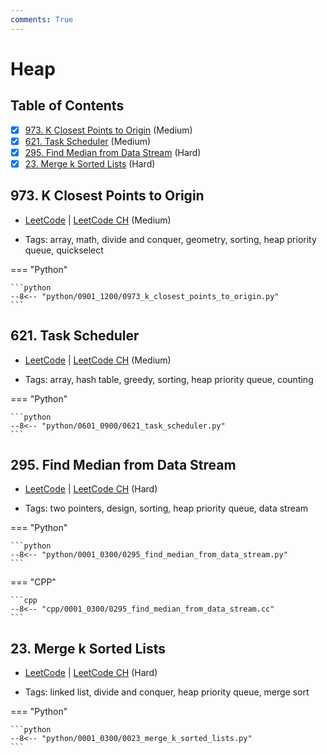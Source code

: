 ```yaml
---
comments: True
---
```


# Heap

## Table of Contents

- [x] [973. K Closest Points to Origin](https://leetcode.cn/problems/k-closest-points-to-origin/) (Medium)
- [x] [621. Task Scheduler](https://leetcode.cn/problems/task-scheduler/) (Medium)
- [x] [295. Find Median from Data Stream](https://leetcode.cn/problems/find-median-from-data-stream/) (Hard)
- [x] [23. Merge k Sorted Lists](https://leetcode.cn/problems/merge-k-sorted-lists/) (Hard)

## 973. K Closest Points to Origin

-   [LeetCode](https://leetcode.com/problems/k-closest-points-to-origin/) | [LeetCode CH](https://leetcode.cn/problems/k-closest-points-to-origin/) (Medium)

-   Tags: array, math, divide and conquer, geometry, sorting, heap priority queue, quickselect

=== "Python"

    ```python
    --8<-- "python/0901_1200/0973_k_closest_points_to_origin.py"
    ```



## 621. Task Scheduler

-   [LeetCode](https://leetcode.com/problems/task-scheduler/) | [LeetCode CH](https://leetcode.cn/problems/task-scheduler/) (Medium)

-   Tags: array, hash table, greedy, sorting, heap priority queue, counting

=== "Python"

    ```python
    --8<-- "python/0601_0900/0621_task_scheduler.py"
    ```



## 295. Find Median from Data Stream

-   [LeetCode](https://leetcode.com/problems/find-median-from-data-stream/) | [LeetCode CH](https://leetcode.cn/problems/find-median-from-data-stream/) (Hard)

-   Tags: two pointers, design, sorting, heap priority queue, data stream

=== "Python"

    ```python
    --8<-- "python/0001_0300/0295_find_median_from_data_stream.py"
    ```


=== "CPP"

    ```cpp
    --8<-- "cpp/0001_0300/0295_find_median_from_data_stream.cc"
    ```



## 23. Merge k Sorted Lists

-   [LeetCode](https://leetcode.com/problems/merge-k-sorted-lists/) | [LeetCode CH](https://leetcode.cn/problems/merge-k-sorted-lists/) (Hard)

-   Tags: linked list, divide and conquer, heap priority queue, merge sort

=== "Python"

    ```python
    --8<-- "python/0001_0300/0023_merge_k_sorted_lists.py"
    ```
